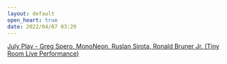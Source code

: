 ```yaml
---
layout: default
open_heart: true
date: 2022/04/07 03:29
---
```


[July Play - Greg Spero, MonoNeon, Ruslan Sirota, Ronald Bruner Jr. (Tiny Room Live Performance)](https://www.youtube.com/watch?v=s94qFx7vakk)
